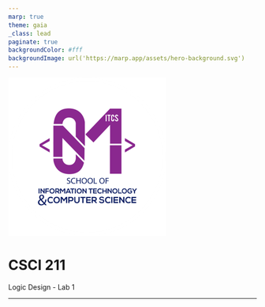 ```yaml
---
marp: true
theme: gaia
_class: lead
paginate: true
backgroundColor: #fff
backgroundImage: url('https://marp.app/assets/hero-background.svg')
---
```


![bg left:40% 45%](../../assets/Slides_logo.png)

# **CSCI 211**

Logic Design - Lab 1

---

